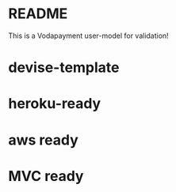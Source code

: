 # README

This is a Vodapayment user-model for validation!
# devise-template
# heroku-ready
# aws ready
# MVC ready